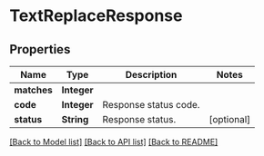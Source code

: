 ﻿
# TextReplaceResponse


## Properties
Name | Type | Description | Notes
------------ | ------------- | ------------- | -------------
**matches** | **Integer** |  | 
**code** | **Integer** | Response status code. | 
**status** | **String** | Response status. | [optional]


[[Back to Model list]](../README.md#documentation-for-models) [[Back to API list]](../README.md#documentation-for-api-endpoints) [[Back to README]](../README.md)


